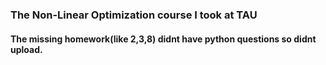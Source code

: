 ### The Non-Linear Optimization course I took at TAU 
#### The missing homework(like 2,3,8) didnt have python questions so didnt upload.
